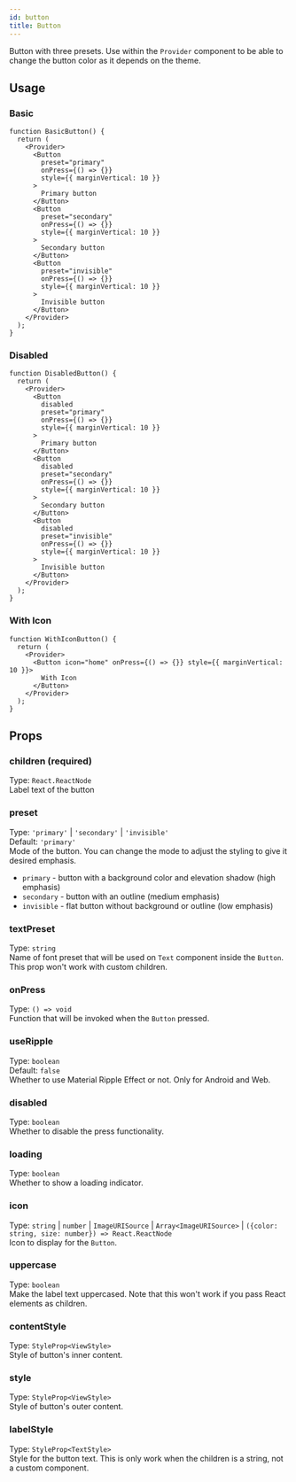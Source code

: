 ```yaml
---
id: button
title: Button
---
```


Button with three presets. Use within the `Provider` component to be able to change the button color as it depends on the theme.

## Usage

### Basic

```tsx live
function BasicButton() {
  return (
    <Provider>
      <Button
        preset="primary"
        onPress={() => {}}
        style={{ marginVertical: 10 }}
      >
        Primary button
      </Button>
      <Button
        preset="secondary"
        onPress={() => {}}
        style={{ marginVertical: 10 }}
      >
        Secondary button
      </Button>
      <Button
        preset="invisible"
        onPress={() => {}}
        style={{ marginVertical: 10 }}
      >
        Invisible button
      </Button>
    </Provider>
  );
}
```

### Disabled

```tsx live
function DisabledButton() {
  return (
    <Provider>
      <Button
        disabled
        preset="primary"
        onPress={() => {}}
        style={{ marginVertical: 10 }}
      >
        Primary button
      </Button>
      <Button
        disabled
        preset="secondary"
        onPress={() => {}}
        style={{ marginVertical: 10 }}
      >
        Secondary button
      </Button>
      <Button
        disabled
        preset="invisible"
        onPress={() => {}}
        style={{ marginVertical: 10 }}
      >
        Invisible button
      </Button>
    </Provider>
  );
}
```

### With Icon

```tsx live
function WithIconButton() {
  return (
    <Provider>
      <Button icon="home" onPress={() => {}} style={{ marginVertical: 10 }}>
        With Icon
      </Button>
    </Provider>
  );
}
```

## Props

### children (required)

Type: `React.ReactNode`  
Label text of the button

### preset

Type: `'primary'` | `'secondary'` | `'invisible'`  
Default: `'primary'`  
Mode of the button. You can change the mode to adjust the styling to give it desired emphasis.

- `primary` - button with a background color and elevation shadow (high emphasis)
- `secondary` - button with an outline (medium emphasis)
- `invisible` - flat button without background or outline (low emphasis)

### textPreset

Type: `string`  
Name of font preset that will be used on `Text` component inside the `Button`. This prop won't work with custom children.

### onPress

Type: `() => void`  
Function that will be invoked when the `Button` pressed.

### useRipple

Type: `boolean`  
Default: `false`  
Whether to use Material Ripple Effect or not. Only for Android and Web.

### disabled

Type: `boolean`  
Whether to disable the press functionality.

### loading

Type: `boolean`  
Whether to show a loading indicator.

### icon

Type: `string` | `number` | `ImageURISource` | `Array<ImageURISource>` | `({color: string, size: number}) => React.ReactNode`  
Icon to display for the `Button`.

### uppercase

Type: `boolean`  
Make the label text uppercased. Note that this won't work if you pass React elements as children.

### contentStyle

Type: `StyleProp<ViewStyle>`  
Style of button's inner content.

### style

Type: `StyleProp<ViewStyle>`  
Style of button's outer content.

### labelStyle

Type: `StyleProp<TextStyle>`  
Style for the button text. This is only work when the children is a string, not a custom component.
